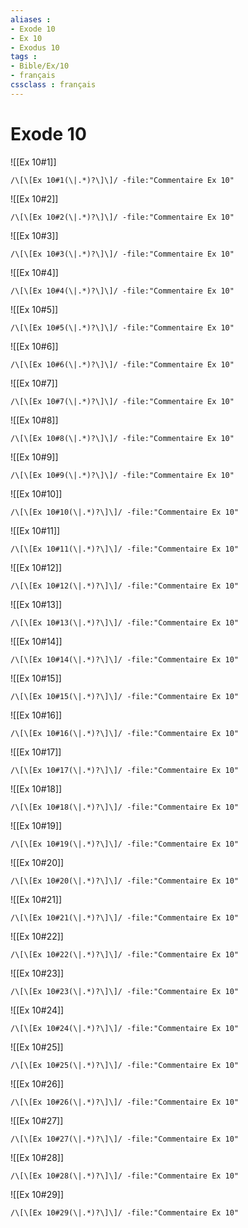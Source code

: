 ```yaml
---
aliases : 
- Exode 10
- Ex 10
- Exodus 10
tags : 
- Bible/Ex/10
- français
cssclass : français
---
```


# Exode 10

![[Ex 10#1]]

```query
/\[\[Ex 10#1(\|.*)?\]\]/ -file:"Commentaire Ex 10"
```

![[Ex 10#2]]

```query
/\[\[Ex 10#2(\|.*)?\]\]/ -file:"Commentaire Ex 10"
```

![[Ex 10#3]]

```query
/\[\[Ex 10#3(\|.*)?\]\]/ -file:"Commentaire Ex 10"
```

![[Ex 10#4]]

```query
/\[\[Ex 10#4(\|.*)?\]\]/ -file:"Commentaire Ex 10"
```

![[Ex 10#5]]

```query
/\[\[Ex 10#5(\|.*)?\]\]/ -file:"Commentaire Ex 10"
```

![[Ex 10#6]]

```query
/\[\[Ex 10#6(\|.*)?\]\]/ -file:"Commentaire Ex 10"
```

![[Ex 10#7]]

```query
/\[\[Ex 10#7(\|.*)?\]\]/ -file:"Commentaire Ex 10"
```

![[Ex 10#8]]

```query
/\[\[Ex 10#8(\|.*)?\]\]/ -file:"Commentaire Ex 10"
```

![[Ex 10#9]]

```query
/\[\[Ex 10#9(\|.*)?\]\]/ -file:"Commentaire Ex 10"
```

![[Ex 10#10]]

```query
/\[\[Ex 10#10(\|.*)?\]\]/ -file:"Commentaire Ex 10"
```

![[Ex 10#11]]

```query
/\[\[Ex 10#11(\|.*)?\]\]/ -file:"Commentaire Ex 10"
```

![[Ex 10#12]]

```query
/\[\[Ex 10#12(\|.*)?\]\]/ -file:"Commentaire Ex 10"
```

![[Ex 10#13]]

```query
/\[\[Ex 10#13(\|.*)?\]\]/ -file:"Commentaire Ex 10"
```

![[Ex 10#14]]

```query
/\[\[Ex 10#14(\|.*)?\]\]/ -file:"Commentaire Ex 10"
```

![[Ex 10#15]]

```query
/\[\[Ex 10#15(\|.*)?\]\]/ -file:"Commentaire Ex 10"
```

![[Ex 10#16]]

```query
/\[\[Ex 10#16(\|.*)?\]\]/ -file:"Commentaire Ex 10"
```

![[Ex 10#17]]

```query
/\[\[Ex 10#17(\|.*)?\]\]/ -file:"Commentaire Ex 10"
```

![[Ex 10#18]]

```query
/\[\[Ex 10#18(\|.*)?\]\]/ -file:"Commentaire Ex 10"
```

![[Ex 10#19]]

```query
/\[\[Ex 10#19(\|.*)?\]\]/ -file:"Commentaire Ex 10"
```

![[Ex 10#20]]

```query
/\[\[Ex 10#20(\|.*)?\]\]/ -file:"Commentaire Ex 10"
```

![[Ex 10#21]]

```query
/\[\[Ex 10#21(\|.*)?\]\]/ -file:"Commentaire Ex 10"
```

![[Ex 10#22]]

```query
/\[\[Ex 10#22(\|.*)?\]\]/ -file:"Commentaire Ex 10"
```

![[Ex 10#23]]

```query
/\[\[Ex 10#23(\|.*)?\]\]/ -file:"Commentaire Ex 10"
```

![[Ex 10#24]]

```query
/\[\[Ex 10#24(\|.*)?\]\]/ -file:"Commentaire Ex 10"
```

![[Ex 10#25]]

```query
/\[\[Ex 10#25(\|.*)?\]\]/ -file:"Commentaire Ex 10"
```

![[Ex 10#26]]

```query
/\[\[Ex 10#26(\|.*)?\]\]/ -file:"Commentaire Ex 10"
```

![[Ex 10#27]]

```query
/\[\[Ex 10#27(\|.*)?\]\]/ -file:"Commentaire Ex 10"
```

![[Ex 10#28]]

```query
/\[\[Ex 10#28(\|.*)?\]\]/ -file:"Commentaire Ex 10"
```

![[Ex 10#29]]

```query
/\[\[Ex 10#29(\|.*)?\]\]/ -file:"Commentaire Ex 10"
```

